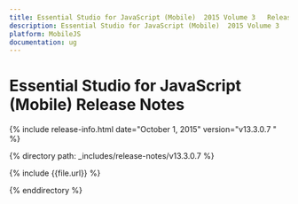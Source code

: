 ```yaml
---
title: Essential Studio for JavaScript (Mobile)  2015 Volume 3   Release Notes  
description: Essential Studio for JavaScript (Mobile)  2015 Volume 3   Release Notes  
platform: MobileJS
documentation: ug
---
```


# Essential Studio for JavaScript (Mobile)  Release Notes  

{% include release-info.html date="October 1, 2015"  version="v13.3.0.7 " %} 


{% directory path: _includes/release-notes/v13.3.0.7  %}

{% include {{file.url}} %}

{% enddirectory %}